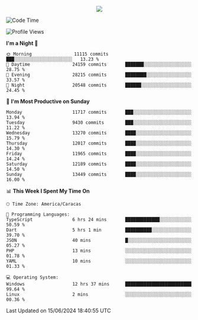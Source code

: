 <p align="center">
  <a href="http://www.github.com/thevacs">
    <img src="https://github-readme-streak-stats.herokuapp.com/?user=thevacs&stroke=ffffff&background=1c1917&ring=0891b2&fire=0891b2&currStreakNum=ffffff&currStreakLabel=0891b2&sideNums=ffffff&sideLabels=ffffff&dates=ffffff&hide_border=true" />
  </a>
</p>

<!--START_SECTION:waka-->
![Code Time](http://img.shields.io/badge/Code%20Time-2%2C541%20hrs%2019%20mins-blue)

![Profile Views](http://img.shields.io/badge/Profile%20Views-0-blue)

**I'm a Night 🦉** 

```text
🌞 Morning                11115 commits       ███░░░░░░░░░░░░░░░░░░░░░░   13.23 % 
🌆 Daytime                24159 commits       ███████░░░░░░░░░░░░░░░░░░   28.75 % 
🌃 Evening                28215 commits       ████████░░░░░░░░░░░░░░░░░   33.57 % 
🌙 Night                  20548 commits       ██████░░░░░░░░░░░░░░░░░░░   24.45 % 
```
📅 **I'm Most Productive on Sunday** 

```text
Monday                   11717 commits       ███░░░░░░░░░░░░░░░░░░░░░░   13.94 % 
Tuesday                  9430 commits        ███░░░░░░░░░░░░░░░░░░░░░░   11.22 % 
Wednesday                13270 commits       ████░░░░░░░░░░░░░░░░░░░░░   15.79 % 
Thursday                 12017 commits       ████░░░░░░░░░░░░░░░░░░░░░   14.30 % 
Friday                   11965 commits       ████░░░░░░░░░░░░░░░░░░░░░   14.24 % 
Saturday                 12189 commits       ████░░░░░░░░░░░░░░░░░░░░░   14.50 % 
Sunday                   13449 commits       ████░░░░░░░░░░░░░░░░░░░░░   16.00 % 
```


📊 **This Week I Spent My Time On** 

```text
🕑︎ Time Zone: America/Caracas

💬 Programming Languages: 
TypeScript               6 hrs 24 mins       █████████████░░░░░░░░░░░░   50.59 % 
Dart                     5 hrs 1 min         ██████████░░░░░░░░░░░░░░░   39.70 % 
JSON                     40 mins             █░░░░░░░░░░░░░░░░░░░░░░░░   05.27 % 
PHP                      13 mins             ░░░░░░░░░░░░░░░░░░░░░░░░░   01.78 % 
YAML                     10 mins             ░░░░░░░░░░░░░░░░░░░░░░░░░   01.33 % 

💻 Operating System: 
Windows                  12 hrs 37 mins      █████████████████████████   99.64 % 
Linux                    2 mins              ░░░░░░░░░░░░░░░░░░░░░░░░░   00.36 % 
```


 Last Updated on 15/06/2024 18:40:55 UTC
<!--END_SECTION:waka-->
